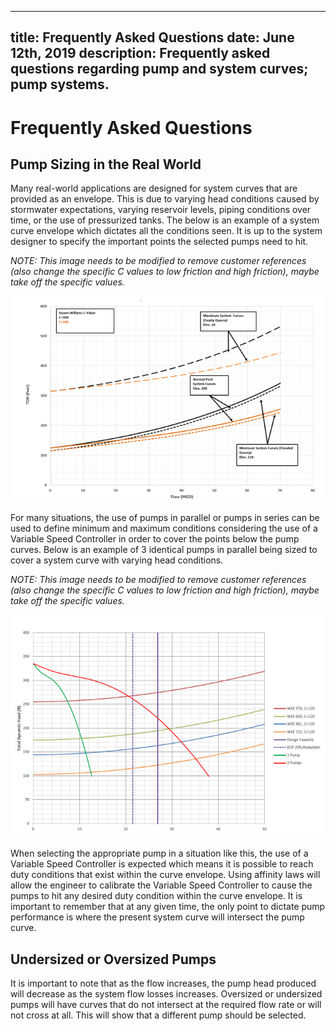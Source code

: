 -----
title: Frequently Asked Questions
date:  June 12th, 2019
description: Frequently asked questions regarding pump and system curves; pump systems.
-----

# Frequently Asked Questions

## Pump Sizing in the Real World

Many real-world applications are designed for system curves that are provided as an envelope. This is due to varying head conditions caused by stormwater expectations, varying reservoir levels, 
piping conditions over time, or the use of pressurized tanks. The below is an example of a system curve envelope which dictates all the conditions seen. It is up to the system designer to specify
the important points the selected pumps need to hit.

*NOTE: This image needs to be modified to remove customer references (also change the specific C values to low friction and high friction), maybe take off the specific values.*

![](pump-sizing.png "")

For many situations, the use of pumps in parallel or pumps in series can be used to define minimum and maximum conditions considering the use of a Variable Speed Controller in order to cover the
points below the pump curves. Below is an example of 3 identical pumps in parallel being sized to cover a system curve with varying head conditions.

*NOTE: This image needs to be modified to remove customer references (also change the specific C values to low friction and high friction), maybe take off the specific values.*

![](pump-sizing-2.png "")


When selecting the appropriate pump in a situation like this, the use of a Variable Speed Controller is expected which means it is possible to reach duty conditions
that exist within the curve envelope.  Using affinity laws will allow the engineer to calibrate the Variable Speed Controller to cause the pumps to hit any desired
duty condition within the curve envelope.  It is important to remember that at any given time, the only point to dictate pump performance is where the present system
curve will intersect the pump curve.

## Undersized or Oversized Pumps

It is important to note that as the flow increases, the pump head produced will decrease as the system flow losses increases. Oversized or undersized pumps will have curves that do not
intersect at the required flow rate or will not cross at all. This will show that a different pump should be selected.
